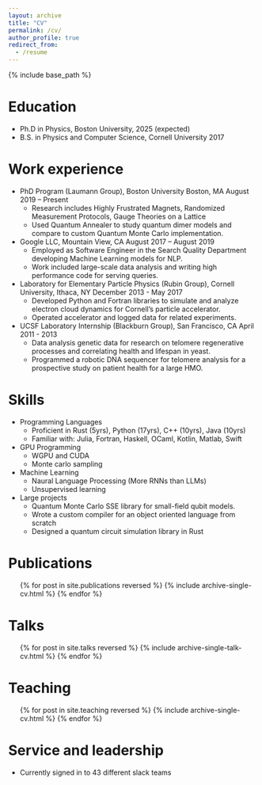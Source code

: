 ```yaml
---
layout: archive
title: "CV"
permalink: /cv/
author_profile: true
redirect_from:
  - /resume
---
```


{% include base_path %}

Education
======
* Ph.D in Physics, Boston University, 2025 (expected)
* B.S. in Physics and Computer Science, Cornell University 2017

Work experience
======
* PhD Program (Laumann Group), Boston University Boston, MA  August 2019 – Present
  * Research includes Highly Frustrated Magnets, Randomized Measurement Protocols, Gauge Theories on a Lattice
  * Used Quantum Annealer to study quantum dimer models and compare to custom Quantum Monte Carlo implementation.
* Google LLC, Mountain View, CA August 2017 – August 2019
  * Employed as Software Engineer in the Search Quality Department developing Machine Learning models for NLP.
  * Work included large-scale data analysis and writing high performance code for serving queries.
* Laboratory for Elementary Particle Physics (Rubin Group), Cornell University, Ithaca, NY  December 2013 - May 2017
  * Developed Python and Fortran libraries to simulate and analyze electron cloud dynamics for Cornell’s particle accelerator. 
  * Operated accelerator and logged data for related experiments.
* UCSF Laboratory Internship (Blackburn Group), San Francisco, CA April 2011 - 2013
  * Data analysis genetic data for research on telomere regenerative processes and correlating health and lifespan in yeast.  
  * Programmed a robotic DNA sequencer for telomere analysis for a prospective study on patient health for a large HMO.

  
Skills
======
* Programming Languages 
  * Proficient in Rust (5yrs), Python (17yrs), C++ (10yrs), Java (10yrs)
  * Familiar with: Julia, Fortran, Haskell, OCaml, Kotlin, Matlab, Swift 
* GPU Programming
  * WGPU and CUDA
  * Monte carlo sampling
* Machine Learning
  * Naural Language Processing (More RNNs than LLMs)
  * Unsupervised learning
* Large projects
  * Quantum Monte Carlo SSE library for small-field qubit models.
  * Wrote a custom compiler for an object oriented language from scratch
  * Designed a quantum circuit simulation library in Rust

Publications
======
  <ul>{% for post in site.publications reversed %}
    {% include archive-single-cv.html %}
  {% endfor %}</ul>
  
Talks
======
  <ul>{% for post in site.talks reversed %}
    {% include archive-single-talk-cv.html  %}
  {% endfor %}</ul>
  
Teaching
======
  <ul>{% for post in site.teaching reversed %}
    {% include archive-single-cv.html %}
  {% endfor %}</ul>
  
Service and leadership
======
* Currently signed in to 43 different slack teams
